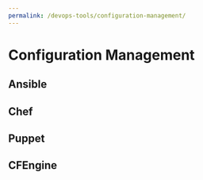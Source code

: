 ```yaml
---
permalink: /devops-tools/configuration-management/
---
```


# Configuration Management

## Ansible

## Chef

## Puppet	

## CFEngine
